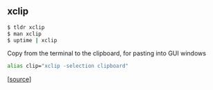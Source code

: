 ## xclip

```bash
$ tldr xclip
$ man xclip
$ uptime | xclip
```

Copy from the terminal to the clipboard, for pasting into GUI windows

```bash
alias clip="xclip -selection clipboard"
```

[[source](https://superuser.com/questions/200444/why-do-we-have-3-types-of-x-selections-in-linux/202452)]
